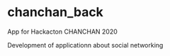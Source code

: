 # chanchan_back

App for Hackacton CHANCHAN 2020

Development of applicationn about social networking 
